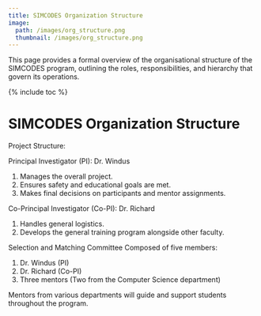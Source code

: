 ```yaml
---
title: SIMCODES Organization Structure
image:
  path: /images/org_structure.png
  thumbnail: /images/org_structure.png
---
```


This page provides a formal overview of the organisational structure of the SIMCODES program, outlining the roles, responsibilities, and hierarchy that govern its operations.

{% include toc %}

# SIMCODES Organization Structure

Project Structure:

Principal Investigator (PI): Dr. Windus
1. Manages the overall project.
2. Ensures safety and educational goals are met.
3. Makes final decisions on participants and mentor assignments.

Co-Principal Investigator (Co-PI): Dr. Richard
1. Handles general logistics.
2. Develops the general training program alongside other faculty.

Selection and Matching Committee Composed of five members:

1. Dr. Windus (PI)
2. Dr. Richard (Co-PI)
3. Three mentors (Two from the Computer Science department)

Mentors from various departments will guide and support students throughout the program. 